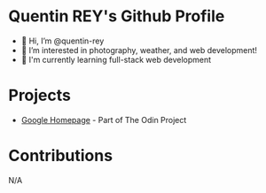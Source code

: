 # Quentin REY's Github Profile

- 👋 Hi, I’m @quentin-rey
- 👀 I’m interested in photography, weather, and web development!
- 🌱 I'm currently learning full-stack web development

# Projects

* [Google Homepage](https://github.com/quentin-rey/google-homepage) - Part of The Odin Project

# Contributions

N/A